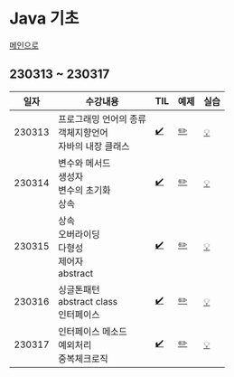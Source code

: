 # Java 기초
[메인으로](https://github.com/sylee990205/lsy_dktechin_study)
## 230313 ~ 230317
| 일자       | 수강내용       | TIL | 예제 | 실습
| -------- | --------------- | --- | ---- | --- |
| 230313 | 프로그래밍 언어의 종류<br>객체지향언어<br>자바의 내장 클래스 | [:heavy_check_mark:](230313_Java_day6.md) | [:pencil2:](/eclipse-workspace/javaedu/src/day6/) | [:bulb:](/eclipse-workspace/javaedu/src/day6/excercise/)
| 230314 | 변수와 메서드<br>생성자<br>변수의 초기화<br>상속 | [:heavy_check_mark:](230314_Java_day7.md)| [:pencil2:](/eclipse-workspace/javaedu/src/day7/) | [:bulb:](/eclipse-workspace/javaedu/src/day7/excercise/)
| 230315 | 상속<br>오버라이딩<br>다형성<br>제어자<br>abstract |  [:heavy_check_mark:](230315_Java_day8.md)| [:pencil2:](/eclipse-workspace/javaedu/src/day8/) | [:bulb:](/eclipse-workspace/javaedu/src/day8/excercise/)
| 230316 | 싱글톤패턴<br>abstract class<br>인터페이스 |  [:heavy_check_mark:](230316_Java_day9.md)| [:pencil2:](/eclipse-workspace/javaedu/src/day9/) | [:bulb:](/eclipse-workspace/javaedu/src/day9/excercise/)
| 230317 | 인터페이스 메소드<br>예외처리<br>중복체크로직 |  [:heavy_check_mark:](230317_Java_day10.md)| [:pencil2:](/eclipse-workspace/javaedu/src/day10/) | [:bulb:](/eclipse-workspace/javaedu/src/day10/excercise/)
